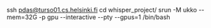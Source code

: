 ssh pdas@turso01.cs.helsinki.fi
cd whisper_project/
srun -M ukko --mem=32G -p gpu --interactive --pty --gpus=1 /bin/bash